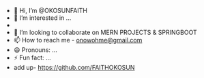 - 👋 Hi, I’m @OKOSUNFAITH
- 👀 I’m interested in ...
-
- 💞️ I’m looking to collaborate on MERN PROJECTS & SPRINGBOOT
- 📫 How to reach me - onowohme@gmail.com
- 😄 Pronouns: ...
- ⚡ Fun fact: ...
- add up- https://github.com/FAITHOKOSUN

<!---
OKOSUNFAITH/OKOSUNFAITH is a ✨ special ✨ repository because its `README.md` (this file) appears on your GitHub profile.
You can click the Preview link to take a look at your changes.
--->
